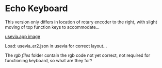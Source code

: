 # Echo Keyboard

This version only differs in location of rotary encoder to the right, with slight moving of top function keys to accommodate...

[usevia.app image](https://github.com/phpbbireland/echo/blob/main/iso_encoder_rp2040_er2/images/usevia.app_image.png)

Load: usevia_er2.json in usevia for correct layout...

The *rgb files* folder contain the rgb code not yet correct, not required for functioning keyboard, so what are they for?
